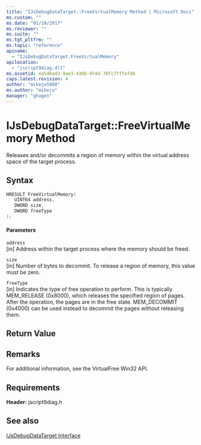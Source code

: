 ```yaml
---
title: "IJsDebugDataTarget::FreeVirtualMemory Method | Microsoft Docs"
ms.custom: ""
ms.date: "01/18/2017"
ms.reviewer: ""
ms.suite: ""
ms.tgt_pltfrm: ""
ms.topic: "reference"
apiname: 
  - "IJsDebugDataTarget.FreeVirtualMemory"
apilocation: 
  - "jscript9diag.dll"
ms.assetid: ea54bad3-9ae3-436b-974d-70fc7fffefd6
caps.latest.revision: 4
author: "mikejo5000"
ms.author: "mikejo"
manager: "ghogen"
---
```

# IJsDebugDataTarget::FreeVirtualMemory Method
Releases and/or decommits a region of memory within the virtual address space of the target process.  
  
## Syntax  
  
```cpp
HRESULT FreeVirtualMemory(  
   UINT64 address,  
   DWORD size,  
   DWORD freeType  
);  
```  
  
#### Parameters  
 `address`  
 [in] Address within the target process where the memory should be freed.  
  
 `size`  
 [in] Number of bytes to decommit. To release a region of memory, this value must be zero.  
  
 `freeType`  
 [in] Indicates the type of free operation to perform. This is typically MEM_RELEASE (0x8000), which releases the specified region of pages. After the operation, the pages are in the free state. MEM_DECOMMIT (0x4000) can be used instead to decommit the pages without releasing them.  
  
## Return Value  
  
## Remarks  
 For additional information, see the VirtualFree Win32 API.  
  
## Requirements  
 **Header:** jscript9diag.h  
  
## See also  
 [IJsDebugDataTarget Interface](../../winscript/reference/ijsdebugdatatarget-interface.md)
